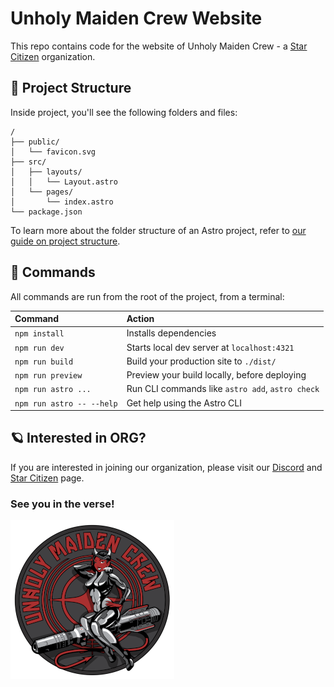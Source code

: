 # Unholy Maiden Crew Website
This repo contains code for the website of Unholy Maiden Crew - a [Star Citizen](https://robertsspaceindustries.com) organization.

## 🚀 Project Structure

Inside project, you'll see the following folders and files:

```text
/
├── public/
│   └── favicon.svg
├── src/
│   ├── layouts/
│   │   └── Layout.astro
│   └── pages/
│       └── index.astro
└── package.json
```

To learn more about the folder structure of an Astro project, refer to [our guide on project structure](https://docs.astro.build/en/basics/project-structure/).

## 🧞 Commands

All commands are run from the root of the project, from a terminal:

| Command                   | Action                                           |
| :------------------------ | :----------------------------------------------- |
| `npm install`             | Installs dependencies                            |
| `npm run dev`             | Starts local dev server at `localhost:4321`      |
| `npm run build`           | Build your production site to `./dist/`          |
| `npm run preview`         | Preview your build locally, before deploying     |
| `npm run astro ...`       | Run CLI commands like `astro add`, `astro check` |
| `npm run astro -- --help` | Get help using the Astro CLI                     |

## 🪐 Interested in ORG?
If you are interested in joining our organization, please visit our [Discord](https://discord.gg/9q2J6a3) and [Star Citizen](https://robertsspaceindustries.com/orgs/UNHOLYCREW) page.

### See you in the verse!
![pinup_fin_small.png](public/pinup_fin_small.png)
